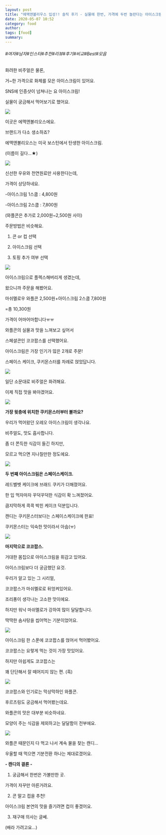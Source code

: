 ```yaml
---
layout: post
title: "에맥앤볼리우스 입성!! 솔직 후기 - 실물에 한번, 가격에 두번 놀란다는 아이스크림"
date: 2020-05-07 10:52
category: food
author: 
tags: [food]
summary: 
---
```


###### #여자#남자#인스타#추천#리뷰#후기#비교#Best#모음


화려한 비주얼은 물론,  

거~한 가격으로 화제를 모은 아이스크림이 있어요.

  

SNS에 인증샷이 넘쳐나는 요 아이스크림!

실물이 궁금해서 먹어보기로 했어요.

![](https://img1.daumcdn.net/thumb/R720x0/?fname=https%3A%2F%2Ft1.daumcdn.net%2Fliveboard%2Fdispatch%2F3058cc91a9a84be89b6b17de8d6accc9.JPG)

이곳은 에맥앤볼리오스에요.

브랜드가 다소 생소하죠?

  

에맥앤볼리오스는 미국 보스턴에서 탄생한 아이스크림.

(이름이 길다...★)

![](https://img1.daumcdn.net/thumb/R720x0/?fname=https%3A%2F%2Ft1.daumcdn.net%2Fliveboard%2Fdispatch%2Fb2df77fdb5f74d5d86692b7c2cddadbd.JPG)

신선한 우유와 천연원료만 사용한다는데,

가격이 상당하네요.

  

-아이스크림 1스쿱 : 4,800원  

-아이스크림 2스쿱 : 7,800원

(와플콘은 추가로 2,000원~2,500원 사이)

  

주문방법은 비슷해요.

1. 콘 or 컵 선택

2. 아이스크림 선택

3. 토핑 추가 여부 선택

![](https://img1.daumcdn.net/thumb/R720x0/?fname=https%3A%2F%2Ft1.daumcdn.net%2Fliveboard%2Fdispatch%2F79bc48ebf2684aec8f0b965ff2678b25.JPG)

아이스크림으로 플렉스해버리게 생겼는데,  

왔으니까 주문을 해봤어요.

  

마쉬멜로우 와플콘 2,500원+아이스크림 2스쿱 7,800원

=총 10,300원

가격이 어마어마합니다ㅠㅠ

  

와플콘의 실물과 맛을 느껴보고 싶어서

스페셜콘인 코코팝스를 선택했어요.

  

아이스크림은 가장 인기가 많은 2개로 주문!

스페이스 케이크, 쿠키몬스터를 차례로 얹었답니다.

![](https://img1.daumcdn.net/thumb/R720x0/?fname=https%3A%2F%2Ft1.daumcdn.net%2Fliveboard%2Fdispatch%2F8d46ec33694b41cf8695f027bd8b9848.JPG)

일단 소문대로 비주얼은 화려해요.

  

이제 직접 맛을 봐야겠어요.

![](https://img1.daumcdn.net/thumb/R720x0/?fname=https%3A%2F%2Ft1.daumcdn.net%2Fliveboard%2Fdispatch%2Fa2db40ca784b4a92ad4cd9c3f6f2703a.JPG)

**가장 윗층에 위치한 쿠키몬스터부터 볼까요?**

  

우리가 먹어왔던 오레오 아이스크림이 생각나요.

비주얼도, 맛도 흡사합니다.

  

좀 더 쫀득한 식감이 들긴 하지만,  

모르고 먹으면 지나칠만한 정도에요.

![](https://img1.daumcdn.net/thumb/R720x0/?fname=https%3A%2F%2Ft1.daumcdn.net%2Fliveboard%2Fdispatch%2Fa863c95ec10f4c7ea6df830c94d7c3eb.JPG)

**두 번째 아이스크림은 스페이스케이크.**

레드벨벳 케이크에 브래드 쿠키가 더해졌어요.

  

한 입 먹자마자 꾸덕꾸덕한 식감이 확 느껴졌어요.

큼지막하게 콕콕 박힌 케이크 덕분입니다.

  

캔디는 쿠키몬스터보다는 스페이스케이크에 한표!

쿠키몬스터는 익숙한 맛이라서 아숩(ㅠ)

![](https://img1.daumcdn.net/thumb/R720x0/?fname=https%3A%2F%2Ft1.daumcdn.net%2Fliveboard%2Fdispatch%2Faa4def0ce3924827a2b087d79fd5af18.JPG)

**마지막으로 코코팝스.**

거대한 몸집으로 아이스크림을 휘감고 있어요.

아이스크림보다 더 궁금했던 요것.

  

우리가 알고 있는 그 시리얼,

코코팝스가 마쉬멜로로 뒤엉켜있어요.

조리퐁이 생각나는 고소한 맛이에요.

  

하지만 워낙 마쉬멜로가 강하여 많이 달달합니다.

딱딱한 솜사탕을 씹어먹는 기분이었어요.

![](https://img1.daumcdn.net/thumb/R720x0/?fname=https%3A%2F%2Ft1.daumcdn.net%2Fliveboard%2Fdispatch%2F0fb88d66e67d4d5aacdcbefa65f49196.JPG)

아이스크림 한 스푼에 코코팝스를 얹어서 먹어봤어요.

코코팝스는 요렇게 먹는 것이 가장 맛있어요.

  

하지만 아쉽게도 코코팝스는

꽤 단단해서 잘 떼어지지 않는 편. (흑)

![](https://img1.daumcdn.net/thumb/R720x0/?fname=https%3A%2F%2Ft1.daumcdn.net%2Fliveboard%2Fdispatch%2F89994e3066b34d7ca774efa4611f1c69.JPG)

코코팝스와 인기로는 막상막하인 와플콘.

후르츠링도 궁금해서 먹어봤는데요.

  

와플콘의 맛은 대부분 비슷하네요.

모양이 주는 식감을 제외하고는 달달함이 전부에요.

![](https://img1.daumcdn.net/thumb/R720x0/?fname=https%3A%2F%2Ft1.daumcdn.net%2Fliveboard%2Fdispatch%2F917f22b725994e549c86ed5d9a453f03.JPG)

와플콘 때문인지 다 먹고 나서 계속 물을 찾는 캔디...

우울할 때 먹으면 기분전환 하나는 제대로겠어요.

  

**- 캔디의 결론 -**

1. 궁금해서 한번은 가볼만한 곳.

가격이 자꾸만 아른거려요.

  

2. 콘 말고 컵을 추천!

아이스크림 본연의 맛을 즐기려면 컵이 좋겠어요.

  

3. 재구매 의사는 글쎄.

(배라 가려고요...)